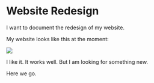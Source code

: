 # Website Redesign

I want to document the redesign of my website.

My website looks like this at the moment:  

<img src="https://photos-5.dropbox.com/t/2/AACiU88MczfsNj0lTg-DFOAXfNNFpIo3nemZDUrrOEA1rg/12/43783651/png/32x32/1/1438988400/0/2/Screenshot%202015-08-07%2017.30.24.png/COOr8BQgASACIAcoASgCKAc/MSXnnobNQOt4x96ssYiFt-WVqeqfgrfBOh8V3XgidB4?size=2048x1536&size_mode=2"/>

I like it. It works well. But I am looking for something new. 

Here we go.

